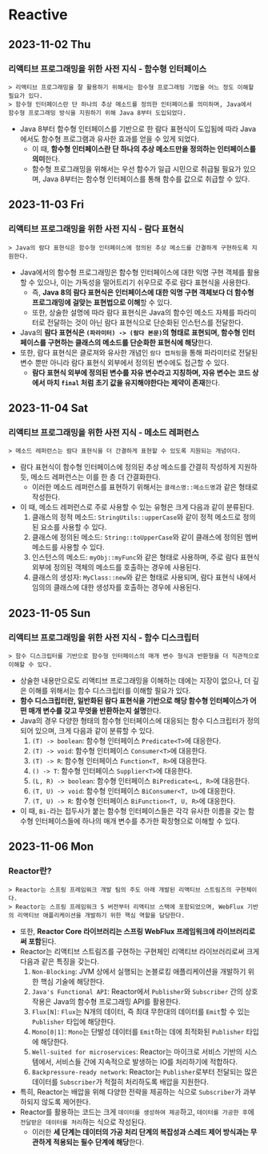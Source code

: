 # Reactive
## 2023-11-02 Thu
### 리액티브 프로그래밍을 위한 사전 지식 - 함수형 인터페이스
```
> 리액티브 프로그래밍을 잘 활용하기 위해서는 함수형 프로그래밍 기법을 어느 정도 이해할 필요가 있다.
> 함수형 인터페이스란 단 하나의 추상 메소드를 정의한 인터페이스를 의미하며, Java에서 함수형 프로그래밍 방식을 지원하기 위해 Java 8부터 도입되었다. 
```
* Java 8부터 함수형 인터페이스를 기반으로 한 람다 표현식이 도입됨에 따라 Java에서도 함수형 프로그램과 유사한 효과를 얻을 수 있게 되었다.
  * 이 때, **함수형 인터페이스란 단 하나의 추상 메소드만을 정의하는 인터페이스를 의미**한다.
  * 함수형 프로그래밍을 위해서는 우선 함수가 일급 시민으로 취급될 필요가 있으며, Java 8부터는 함수형 인터페이스를 통해 함수를 값으로 취급할 수 있다.

## 2023-11-03 Fri
### 리액티브 프로그래밍을 위한 사전 지식 - 람다 표현식
```
> Java의 람다 표현식은 함수형 인터페이스에 정의된 추상 메소드를 간결하게 구현하도록 지원한다.
```
* Java에서의 함수형 프로그래밍은 함수형 인터페이스에 대한 익명 구현 객체를 활용할 수 있으나, 이는 가독성을 떨어트리기 쉬우므로 주로 람다 표현식을 사용한다.
  * 즉, **Java 8의 람다 표현식은 인터페이스에 대한 익명 구현 객체보다 더 함수형 프로그래밍에 걸맞는 표현법으로 이해**할 수 있다.
  * 또한, 상술한 설명에 따라 람다 표현식은 Java의 함수인 메소드 자체를 파라미터로 전달하는 것이 아닌 람다 표현식으로 단순화된 인스턴스를 전달한다.
* Java의 **람다 표현식은 `(파라미터) -> (람다 본문)`의 형태로 표현되며, 함수형 인터페이스를 구현하는 클래스의 메소드를 단순화한 표현식에 해당**한다.
* 또한, 람다 표현식은 클로져와 유사한 개념인 `람다 캡쳐링`을 통해 파라미터로 전달된 변수 뿐만 아니라 람다 표현식 외부에서 정의된 변수에도 접근할 수 있다.
  * **람다 표현식 외부에 정의된 변수를 자유 변수라고 지칭하며, 자유 변수는 코드 상에서 마치 `final` 처럼 초기 값을 유지해야한다는 제약이 존재**한다.

## 2023-11-04 Sat
### 리액티브 프로그래밍을 위한 사전 지식 - 메소드 레퍼런스
```
> 메소드 레퍼런스는 람다 표현식을 더 간결하게 표현할 수 있도록 지원되는 개념이다.
```
* 람다 표현식이 함수형 인터페이스에 정의된 추상 메소드를 간결히 작성하게 지원하듯, 메소드 레퍼런스는 이를 한 층 더 간결화한다.
  * 이러한 메소드 레퍼런스를 표현하기 위해서는 `클래스명::메소드명`과 같은 형태로 작성한다.
* 이 때, 메소드 레퍼런스로 주로 사용할 수 있는 유형은 크게 다음과 같이 분류된다.
  1. 클래스의 정적 메소드: `StringUtils::upperCase`와 같이 정적 메소드로 정의된 요소를 사용할 수 있다.
  2. 클래스에 정의된 메소드: `String::toUpperCase`와 같이 클래스에 정의된 멤버 메소드를 사용할 수 있다.
  3. 인스턴스의 메소드: `myObj::myFunc`와 같은 형태로 사용하며, 주로 람다 표현식 외부에 정의된 객체의 메소드를 호출하는 경우에 사용된다.
  4. 클래스의 생성자: `MyClass::new`와 같은 형태로 사용되며, 람다 표현식 내에서 임의의 클래스에 대한 생성자를 호출하는 경우에 사용된다.

## 2023-11-05 Sun
### 리액티브 프로그래밍을 위한 사전 지식 - 함수 디스크립터
```
> 함수 디스크립터를 기반으로 함수형 인터페이스의 매개 변수 형식과 반환형을 더 직관적으로 이해할 수 있다.
```
* 상술한 내용만으로도 리액티브 프로그래밍을 이해하는 데에는 지장이 없으나, 더 깊은 이해를 위해서는 함수 디스크립터를 이해할 필요가 있다.
* **함수 디스크립터란, 일반화된 람다 표현식을 기반으로 해당 함수형 인터페이스가 어떤 매개 변수를 갖고 무엇을 반환하는지 설명**한다.
* Java의 경우 다양한 형태의 함수형 인터페이스에 대응되는 함수 디스크립터가 정의되어 있으며, 크게 다음과 같이 분류할 수 있다.
  1. `(T) -> boolean`: 함수형 인터페이스 `Predicate<T>`에 대응한다.
  2. `(T) -> void`: 함수형 인터페이스 `Consumer<T>`에 대응한다.
  3. `(T) -> R`: 함수형 인터페이스 `Function<T, R>`에 대응한다.
  4. `() -> T`: 함수형 인터페이스 `Supplier<T>`에 대응한다.
  5. `(L, R) -> boolean`: 함수형 인터페이스 `BiPredicate<L, R>`에 대응한다.
  6. `(T, U) -> void`: 함수형 인터페이스 `BiConsumer<T, U>`에 대응한다.
  7. `(T, U) -> R`: 함수형 인터페이스 `BiFunction<T, U, R>`에 대응한다.
* 이 때, `Bi-`라는 접두사가 붙는 함수형 인터페이스들은 각각 유사한 이름을 갖는 함수형 인터페이스들에 하나의 매개 변수를 추가한 확장형으로 이해할 수 있다.

## 2023-11-06 Mon
### Reactor란?
```
> Reactor는 스프링 프레임워크 개발 팀의 주도 아래 개발된 리액티브 스트림즈의 구현체이다.
> Reactor는 스프링 프레임워크 5 버전부터 리액티브 스택에 포함되었으며, WebFlux 기반의 리액티브 애플리케이션을 개발하기 위한 핵심 역할을 담당한다.
```
* 또한, **Reactor Core 라이브러리는 스프링 WebFlux 프레임워크에 라이브러리로써 포함**된다.
* Reactor는 리액티브 스트림즈를 구현하는 구현체인 리액티브 라이브러리로써 크게 다음과 같은 특징을 갖는다.
  1. `Non-Blocking`: JVM 상에서 실행되는 논블로킹 애플리케이션을 개발하기 위한 핵심 기술에 해당한다.
  2. `Java's Functional API`: Reactor에서 `Publisher`와 `Subscriber` 간의 상호작용은 Java의 함수형 프로그래밍 API를 활용한다.
  3. `Flux[N]`: `Flux`는 N개의 데이터, 즉 최대 무한대의 데이터를 `Emit`할 수 있는 `Publisher` 타입에 해당한다.
  4. `Mono[0|1]`: `Mono`는 단발성 데이터를 `Emit`하는 데에 최적화된 `Publisher` 타입에 해당한다.
  5. `Well-suited for microservices`: Reactor는 마이크로 서비스 기반의 시스템에서, 서비스들 간에 지속적으로 발생하는 IO를 처리하기에 적합하다.
  6. `Backpressure-ready network`: Reactor는 `Publisher`로부터 전달되는 많은 데이터를 `Subscriber`가 적절히 처리하도록 배압을 지원한다.
* 특히, Reactor는 배압을 위해 다양한 전략을 제공하는 식으로 `Subscriber`가 과부하되지 않도록 제어한다.
* Reactor를 활용하는 코드는 크게 `데이터를 생성하여 제공`하고, `데이터를 가공한 후`에 `전달받은 데이터를 처리`하는 식으로 작성된다.
  * 이러한 **세 단계는 데이터의 가공 처리 단계의 복잡성과 스레드 제어 방식과는 무관하게 적용되는 필수 단계에 해당**한다.